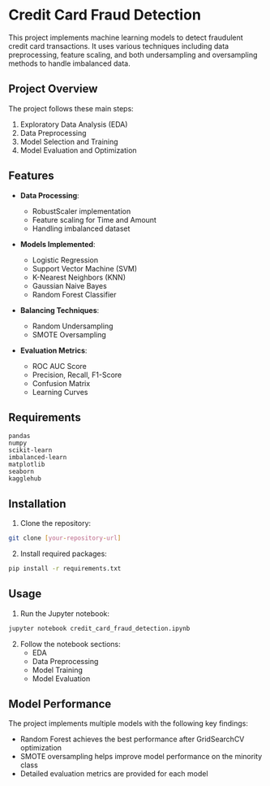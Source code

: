 # Credit Card Fraud Detection

This project implements machine learning models to detect fraudulent credit card transactions. It uses various techniques including data preprocessing, feature scaling, and both undersampling and oversampling methods to handle imbalanced data.

## Project Overview

The project follows these main steps:
1. Exploratory Data Analysis (EDA)
2. Data Preprocessing
3. Model Selection and Training
4. Model Evaluation and Optimization

## Features

- **Data Processing**:
  - RobustScaler implementation
  - Feature scaling for Time and Amount
  - Handling imbalanced dataset

- **Models Implemented**:
  - Logistic Regression
  - Support Vector Machine (SVM)
  - K-Nearest Neighbors (KNN)
  - Gaussian Naive Bayes
  - Random Forest Classifier

- **Balancing Techniques**:
  - Random Undersampling
  - SMOTE Oversampling

- **Evaluation Metrics**:
  - ROC AUC Score
  - Precision, Recall, F1-Score
  - Confusion Matrix
  - Learning Curves

## Requirements

```
pandas
numpy
scikit-learn
imbalanced-learn
matplotlib
seaborn
kagglehub
```

## Installation

1. Clone the repository:
```bash
git clone [your-repository-url]
```

2. Install required packages:
```bash
pip install -r requirements.txt
```

## Usage

1. Run the Jupyter notebook:
```bash
jupyter notebook credit_card_fraud_detection.ipynb
```

2. Follow the notebook sections:
   - EDA
   - Data Preprocessing
   - Model Training
   - Model Evaluation

## Model Performance

The project implements multiple models with the following key findings:
- Random Forest achieves the best performance after GridSearchCV optimization
- SMOTE oversampling helps improve model performance on the minority class
- Detailed evaluation metrics are provided for each model
